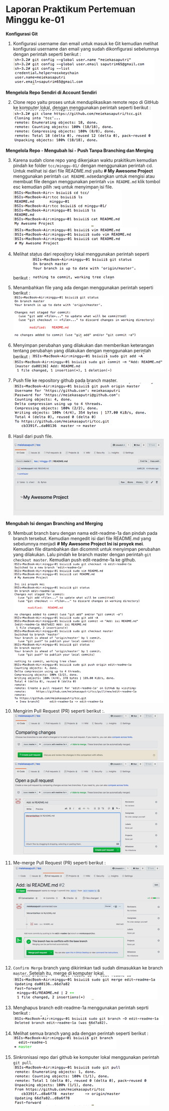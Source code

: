 # Laporan Praktikum Pertemuan Minggu ke-01

**Konfigurasi Git**

1. Konfigurasi username dan email untuk masuk ke Git kemudian melihat konfigurasi username dan email yang sudah dikonfigurasi sebelumnya dengan perintah seperti berikut :
![](tcc/1.png)

**Mengelola Repo Sendiri di Account Sendiri**

2. Clone repo yaitu proses untuk menduplikasikan remote repo di GitHub ke komputer lokal, dengan menggunakan perintah seperti berikut :
![](tcc/2.png)

**Mengelola Repo - Mengubah Isi - Push Tanpa Branching dan Merging**

3. Karena sudah clone repo yang dikerjakan waktu prakitikum kemudian pindah ke folder `tcc/minggu-01/` dengan menggunakan perintah cd. Untuk  melihat isi dari file README.md yaitu **# My Awesome Project** menggunakan perintah `cat README.md`sedangkan untuk mengisi atau membuat file dengan menggunakan perintah `vim README.md` klik tombol esc kemudian pilih :wq untuk menyimpan isi file.
![](tcc/3.png)
![](tcc/3a.png)

4. Melihat status dari repository lokal menggunakan perintah seperti berikut :
![](tcc/4.png)

5. Menambahkan file yang ada dengan menggunakan perintah seperti berikut :
![](tcc/5.png)

6. Menyimpan perubahan yang dilakukan dan memberikan keterangan tentang perubahan yang dilakukan dengan menggunakan perintah berikut :
![](tcc/6.png)
![](tcc/6a.png)

7. Push file ke repository github pada branch master.
![](tcc/7.png)

8. Hasil dari push file.
![](tcc/8.png)

**Mengubah Isi dengan Branching and Merging**

9. Membuat branch baru dengan nama edit-readme-1a dan pindah pada branch tersebut. Kemudian mengedit isi dari file README.md yang sebelumnya menjadi **# My Awesome Project Ini isi proyek mei**. Kemudian file ditambahkan dan dicommit untuk menyimpan perubahan yang dilakukan. Lalu pindah ke branch master dengan perintah `git checkout master`. Kemudian push edit-readme-1a ke github.
![](tcc/9.png)

10. Mengirim Pull Request (PR) seperti berikut :.
![](tcc/10.png)
![](tcc/10a.png)

11. Me-merge Pull Request (PR) seperti berikut :
![](tcc/11.png)

12. `Confirm Merge` branch yang dikirimkan tadi sudah dimasukkan ke branch `master`. Setelah itu, merge di komputer lokal.
![](tcc/12.png)

13. Menghapus branch edit-readme-1a menggunakan perintah seprti berikut :
![](tcc/13.png)

14. Melihat semua branch yang ada dengan perintah seperti berikut :
![](tcc/14.png)

15. Sinkronisasi repo dari github ke komputer lokal menggunakan perintah `git pull`.
![](tcc/15.png)
